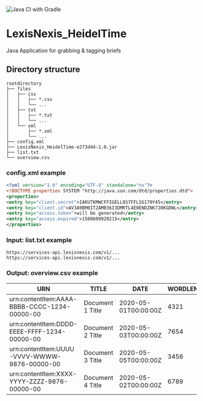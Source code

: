 ![Java CI with Gradle](https://github.com/wolfigster/LexisNexis_HeidelTime/workflows/Java%20CI%20with%20Gradle/badge.svg?branch=master)

# LexisNexis_HeidelTime
Java Application for grabbing &amp; tagging briefs

## Directory structure
```
rootdirectory
├── files
│   ├── csv
│   │   ├── *.csv
│   │   └── ...
│   ├── txt
│   │   ├── *.txt
│   │   └── ...
│   └── xml
│       ├── *.xml
│       └── ...
├── config.xml
├── LexisNexis_HeidelTime-e273d44-1.0.jar
├── list.txt
└── overview.csv
```

### config.xml example
```xml
<?xml version="1.0" encoding="UTF-8" standalone="no"?>
<!DOCTYPE properties SYSTEM "http://java.sun.com/dtd/properties.dtd">
<properties>
<entry key="client.secret">IAKUTKMWCFFIGELL8S7FFLSG170Y45</entry>
<entry key="client.id">AV3A9BM0IT2AMB36I3DMRTL4E0ENDZNK7J0KGDWL</entry>
<entry key="access.token">will be generated</entry>
<entry key="access.expired">1588609920215</entry>
</properties>
```

### Input: list.txt example
```
https://services-api.lexisnexis.com/v1/...
https://services-api.lexisnexis.com/v1/...
```

### Output: overview.csv example
|URN|TITLE           |DATE                |WORDLENGTH|DOCUMENT                                                   |
|---|----------------|--------------------|----------|-----------------------------------------------------------|
|urn:contentItem:AAAA-BBBB-CCCC-1234-00000-00|Document 1 Title|2020-05-01T00:00:00Z|4321      |Documents(DocumentId='AAAA-BBBB-CCCC-1234-00000-00')/$value|
|urn:contentItem:DDDD-EEEE-FFFF-1234-00000-00|Document 2 Title|2020-05-03T00:00:00Z|7654      |Documents(DocumentId='DDDD-EEEE-FFFF-1234-00000-00')/$value|
|urn:contentItem:UUUU-VVVV-WWWW-9876-00000-00|Document 3 Title|2020-05-05T00:00:00Z|3456      |Documents(DocumentId='UUUU-VVVV-WWWW-9876-00000-00')/$value|
|urn:contentItem:XXXX-YYYY-ZZZZ-9876-00000-00|Document 4 Title|2020-05-02T00:00:00Z|6789      |Documents(DocumentId='XXXX-YYYY-ZZZZ-9876-00000-00')/$value|
